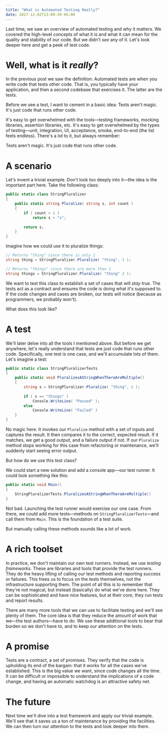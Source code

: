 ```yaml
---
title: "What is Automated Testing Really?"
date: 2017-12-02T13:09:39-05:00
---
```


Last time, we saw an overview of automated testing and why it matters. We covered the high-level concepts of what it is and what it can mean for the quality and stability of our code. But we didn't _see_ any of it. Let's look deeper here and get a peek of test code.

# Well, what is it _really_?

In the previous post we saw the definition: Automated tests are when you write code that tests other code. That is, you typically have your application, and then a second codebase that exercises it. The latter are the tests.

Before we see a test, I want to cement in a basic idea: Tests aren't magic. It's just code that runs other code.

It's easy to get overwhelmed with the tools—testing frameworks, mocking libraries, assertion libraries, etc. It's easy to get overwhelmed by the types of testing—unit, integration, UI, acceptance, smoke, end-to-end (the list feels endless). There's a lot to it, but always remember:

Tests aren't magic. It's just code that runs other code.

# A scenario

Let's invent a trivial example. Don't look too deeply into it—the idea is the important part here. Take the following class:

```csharp
public static class StringPluralizer
{
    public static string Pluralize( string s, int count )
    {
        if ( count > 1 )
            return s + "s";
      
        return s;
    }
}
```

Imagine how we could use it to pluralize things:

```csharp
// Returns "thing" since there is only 1
string thing = StringPluralizer.Pluralize( "thing", 1 );

// Returns "things" since there are more than 1
string things = StringPluralizer.Pluralize( "thing" 2 );
```

We want to test this class to establish a set of cases that will _stay true_. The tests act as a contract and ensures the code is doing what it's supposed to. If the code changes and cases are broken, our tests will notice (because as programmers, we probably won't).

What does this look like?

# A test

We'll later delve into all the tools I mentioned above. But before we get anywhere, let's really understand that tests are just code that runs other code. Specifically, one test is one case, and we'll accumulate lots of them. Let's imagine a test:

```csharp
public static class StringPluralizerTests
{
    public static void PluralizesAStringWhenThereAreMultiple()
    {
        string s = StringPluralizer.Pluralize( "thing", 2 );
      
        if ( s == "things" )
            Console.WriteLine( "Passed" );
        else
            Console.WriteLine( "Failed" )
    }
}
```

No magic here. It invokes our `Pluralize` method with a set of inputs and captures the result. It then compares it to the correct, expected result. If it matches, we get a good output, and a failure output if not. If our `Pluralize` method stops working for this case from refactoring or maintenance, we'll suddenly start seeing error output.

But how do we use this test class?

We could start a new solution and add a console app—our test runner. It could look something like this:

```csharp
public static void Main()
{
    StringPluralizerTests.PluralizesAStringWhenThereAreMultiple()
}
```

Not bad. Launching the test runner would exercise our one case. From there, we could add more tests—methods on `StringPluralizerTests`—and call them from `Main`. This is the foundation of a test suite.

But manually calling these methods sounds like a lot of work.

# A rich toolset

In practice, we don't maintain our own test runners. Instead, we use _testing frameworks_. These are libraries and tools that provide the test runners. They do the heavy lifting of calling our test methods and reporting success or failures. This frees us to focus on the tests themselves, not the infrastructure supporting them. The point of all this is to remember that they're not magical, but instead (basically) do what we've done here. They can be sophisticated and have nice features, but at their core, they run tests and report results.

There are many more tools that we can use to facilitate testing and we'll see plenty of them. The core idea is that they reduce the amount of work that we—the test authors—have to do. We use these additional tools to bear that burden so we don't have to, and to keep our attention on the tests.

# A promise

Tests are a contract, a set of promises. They verify that the code is upholding its end of the bargain: that it works for all the cases we've established. This is the big value we want, since code changes all the time. It can be difficult or impossible to understand the implications of a code change, and having an automatic watchdog is an attractive safety net.

# The future

Next time we'll dive into a test framework and apply our trivial example. We'll see that it saves us a ton of maintenance by providing the facilities. We can then turn our attention to the tests and look deeper into them.
